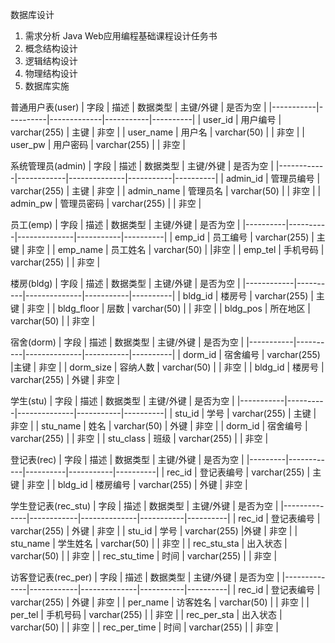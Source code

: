 数据库设计
1.  需求分析
Java Web应用编程基础课程设计任务书
2. 概念结构设计
3. 逻辑结构设计
4. 物理结构设计
5. 数据库实施


普通用户表(user)
| 字段      | 描述     | 数据类型    | 主键/外键 | 是否为空 |
|-----------|----------|-------------|-----------|----------|
| user_id   | 用户编号 | varchar(255) | 主键      | 非空     |
| user_name | 用户名   | varchar(50) |           | 非空     |
| user_pw   | 用户密码 |     varchar(255)        |           | 非空     |


系统管理员(admin) 
| 字段       | 描述       | 数据类型     | 主键/外键 | 是否为空 |
|------------|------------|--------------|-----------|----------|
| admin_id   | 管理员编号 | varchar(255) | 主键      | 非空     |
| admin_name | 管理员名   | varchar(50)  |           | 非空     |
| admin_pw   | 管理员密码 | varchar(255) |           |        非空  |

员工(emp)
| 字段     | 描述     | 数据类型     | 主键/外键 | 是否为空 |
|----------|----------|--------------|-----------|----------|
| emp_id   | 员工编号 | varchar(255) | 主键      | 非空     |
| emp_name | 员工姓名 | varchar(50)  |           |非空          |
| emp_tel  | 手机号码 | varchar(255) |           |  非空        | 

楼房(bldg)
| 字段       | 描述     | 数据类型     | 主键/外键 | 是否为空 |
|------------|----------|--------------|-----------|----------|
| bldg_id    | 楼房号   | varchar(255) |  主键         | 非空     |
| bldg_floor | 层数     | varchar(50)  |       | 非空         |
| bldg_pos   | 所在地区 | varchar(50)  |       |   非空       |

宿舍(dorm)
| 字段      | 描述     | 数据类型     | 主键/外键 | 是否为空 |
|-----------|----------|--------------|-----------|----------|
| dorm_id   | 宿舍编号 | varchar(255) |主键           |   非空       |
| dorm_size | 容纳人数 | varchar(50)  |           |       非空   |
| bldg_id   | 楼房号   | varchar(255) |   外键       |   非空       |

学生(stu) 
| 字段      | 描述     | 数据类型     | 主键/外键 | 是否为空 |
|-----------|----------|--------------|-----------|----------|
| stu_id    | 学号     | varchar(255) | 主键      | 非空     |
| stu_name  | 姓名     | varchar(50)  | 外键          | 非空     |
| dorm_id   | 宿舍编号 | varchar(255) |           |          非空         |
| stu_class | 班级     | varchar(255) |           |     非空              |



登记表(rec) 
| 字段    | 描述       | 数据类型 | 主键/外键 | 是否为空 |
|---------|------------|----------|-----------|----------|
| rec_id  | 登记表编号 |  varchar(255)        |    主键       |   非空       |
| bldg_id | 楼房编号   |   varchar(255)       |    外键       | 非空         |


学生登记表(rec_stu)
| 字段         | 描述       | 数据类型     | 主键/外键 | 是否为空 |
|--------------|------------|--------------|-----------|----------|
| rec_id       | 登记表编号 | varchar(255) | 外键 | 非空     |
| stu_id       | 学号       | varchar(255) |外键           | 非空     |
| stu_name     | 学生姓名   | varchar(50)  |           | 非空     |
| rec_stu_sta  | 出入状态   | varchar(50)  |           | 非空     |
| rec_stu_time | 时间       |   varchar(255)           |           | 非空     |

访客登记表(rec_per)
| 字段         | 描述       | 数据类型     | 主键/外键 | 是否为空 |
|--------------|------------|--------------|-----------|----------|
| rec_id       | 登记表编号 | varchar(255) | 外键 | 非空     |
| per_name     | 访客姓名   | varchar(50)  |           | 非空     |
| per_tel      | 手机号码   | varchar(255) |           | 非空     |
| rec_per_sta  | 出入状态   | varchar(50)  |           | 非空     |
| rec_per_time | 时间       | varchar(255) |           | 非空     |
